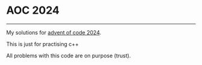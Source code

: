 # AOC 2024

---

My solutions for [advent of code 2024](https://adventofcode.com/2024).

This is just for practising c++

All problems with this code are on purpose (trust).